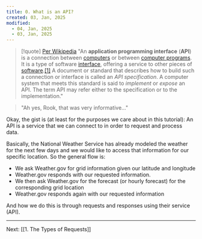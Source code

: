```yaml
---
title: 0. What is an API?
created: 03, Jan, 2025
modified:
  - 04, Jan, 2025
  - 03, Jan, 2025
---
```


> [!quote] [Per Wikipedia](https://en.wikipedia.org/wiki/API)
> "An **application programming interface** (**API**) is a connection between [computers](https://en.wikipedia.org/wiki/Computer "Computer") or between [computer programs](https://en.wikipedia.org/wiki/Computer_program "Computer program"). It is a type of software [interface](https://en.wikipedia.org/wiki/Interface_(computing) "Interface (computing)"), offering a service to other pieces of [software](https://en.wikipedia.org/wiki/Software "Software").[[1]](https://en.wikipedia.org/wiki/API#cite_note-1) A document or standard that describes how to build such a connection or interface is called an _API specification_. A computer system that meets this standard is said to _implement_ or _expose_ an API. The term API may refer either to the specification or to the implementation."

> "Ah yes, Rook, that was very informative..."

Okay, the gist is (at least for the purposes we care about in this tutorial): An API is a service that we can connect to in order to request and process data.

Basically, the National Weather Service has already modeled the weather for the next few days and we would like to access that information for our specific location. So the general flow is:

- We ask Weather.gov for grid information given our latitude and longitude
- Weather.gov responds with our requested information.
- We then ask Weather.gov for the forecast (or hourly forecast) for the corresponding grid location
- Weather.gov responds again with our requested information

And how we do this is through requests and responses using their service (API).

---

Next: [[1. The Types of Requests]]
